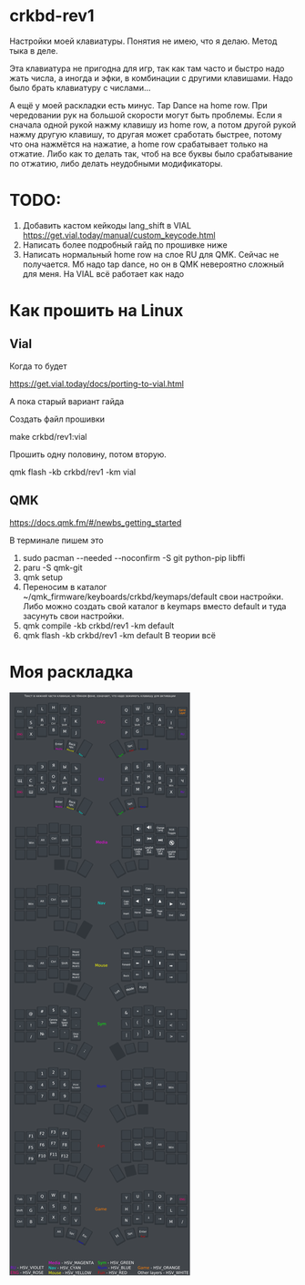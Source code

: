# crkbd-rev1

Настройки моей клавиатуры. Понятия не имею, что я делаю. Метод тыка в деле.

Эта клавиатура не пригодна для игр, так как там часто и быстро надо жать числа, а иногда и эфки, в комбинации с другими клавишами. Надо было брать клавиатуру с числами...

А ещё у моей раскладки есть минус. Tap Dance на home row. При чередовании рук на большой скорости могут быть проблемы. Если я сначала одной рукой нажму клавишу из home row, а потом другой рукой нажму другую клавишу, то другая может сработать быстрее, потому что она нажмётся на нажатие, а home row срабатывает только на отжатие. Либо как то делать так, чтоб на все буквы было срабатывание по отжатию, либо делать неудобными модификаторы.

# TODO: 
1) Добавить кастом кейкоды lang_shift в VIAL https://get.vial.today/manual/custom_keycode.html
2) Написать более подробный гайд по прошивке ниже
3) Написать нормальный home row на слое RU для QMK. Сейчас не получается. Мб надо tap dance, но он в QMK невероятно сложный для меня. На VIAL всё работает как надо

# Как прошить на Linux

## Vial

Когда то будет

https://get.vial.today/docs/porting-to-vial.html

А пока старый вариант гайда

Создать файл прошивки

make crkbd/rev1:vial

Прошить одну половину, потом вторую.

qmk flash -kb crkbd/rev1 -km vial

## QMK

https://docs.qmk.fm/#/newbs_getting_started

В терминале пишем это
1) sudo pacman --needed --noconfirm -S git python-pip libffi 
2) paru -S qmk-git
3) qmk setup 
4) Переносим в каталог ~/qmk_firmware/keyboards/crkbd/keymaps/default свои настройки. Либо можно создать свой каталог в keymaps вместо default и туда засунуть свои настройки.
5) qmk compile -kb crkbd/rev1 -km default
6) qmk flash -kb crkbd/rev1 -km default
В теории всё

# Моя раскладка
![Keyboard](/img/layers.png)
